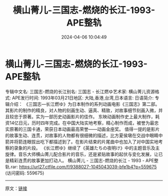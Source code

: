 ﻿---
title: 横山菁儿-三国志-燃烧的长江-1993-APE整轨
date: 2024-04-06 10:04:49
categories: 古典音乐、新世纪、纯音雅乐
tags: 纯音雅乐
---
# 横山菁儿-三国志-燃烧的长江-1993-APE整轨

专辑中文名: 三国志-燃烧的长江别名: 三国志 - 长江燃ゆ艺术家:
横山菁儿资源格式: APE发行时间: 1993年03月21日地区: 大陆,香港,台湾,日本语言: 日语简介:
专辑介绍：
《三国志—长江燃ゆ》为日本制作的系列动画电影《三国志》第二部。其影片的制作的精良，对人物的刻画生动、逼真、精致，对故事细节刻画入微，并且较忠于原著。实为一部历史动画影片的佳作。
东映动画制作史上最大制作，耗资14亿日元，历时四年完成。在中国大陆实地考察，精心制作而成，被誉为最忠实原著的三国卡通，荣获日本动画最高荣誉——动画金座奖。
值得一提的是影片的故事生动、连贯，对故事的人物都有很细微的描述，比方夏侯墩在交战中眼睛中箭并将箭连眼拔出吃下都描述到了。在影片结束的片尾曲中也加入了对中国实地考察的录象的片段。
《长江燃ゆ》继续了《英雄たちの夜明け》中的主题音乐及主旋律。音乐大师横山菁儿配合影片的音乐，还是紧贴故事的起伏与变化发展，让已是精彩连贯的故事更加打动人。
横山菁儿 - 三国志-燃烧的长江 - 1993 - APE整轨.rar: https://url27.ctfile.com/f/9388027-1045043039-bfe1b4?p=559675
(访问密码: 559675)
*****************************************************
原文：[链接](https://blog.sina.com.cn/s/blog_1647c7e760103150x.html)